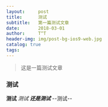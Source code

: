 ```yaml
---
layout:     post
title:      测试
subtitle:   第一篇测试文章
date:       2018-03-01
author:     T^T
header-img: img/post-bg-ios9-web.jpg
catalog: true
tags:
---
```

> 这是一篇测试文章
### 测试
**测试**
*测试*
***还是测试***
--测试--
